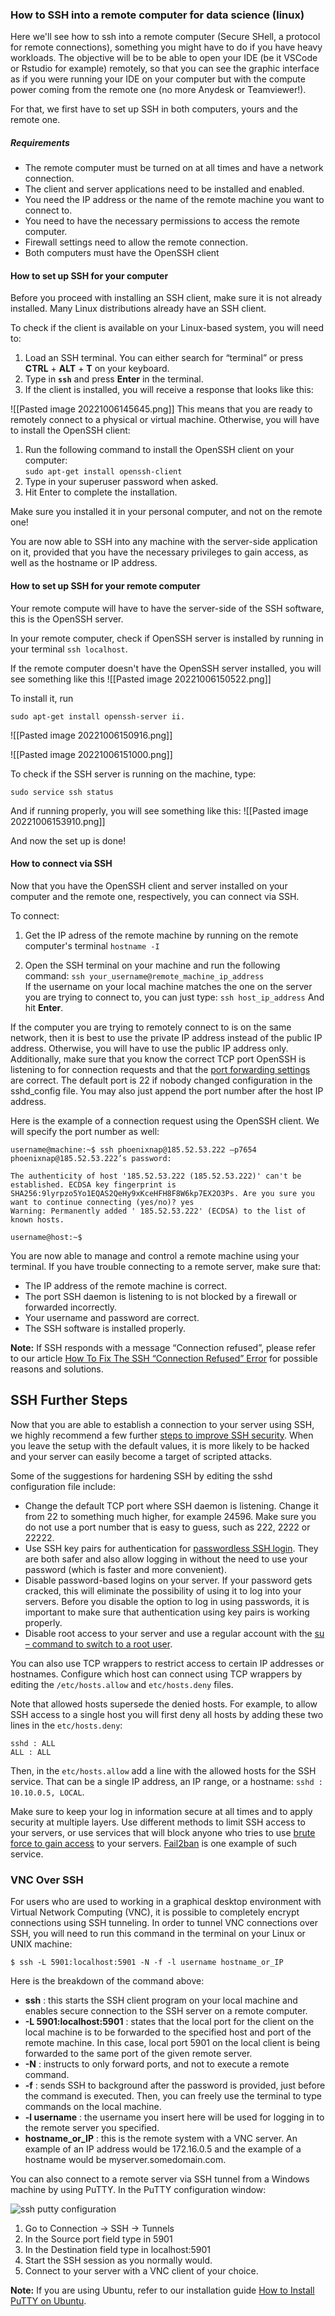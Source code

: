 ### How to SSH into a remote computer for data science (linux) 

Here we'll see how to ssh into a remote computer (Secure SHell, a protocol for remote connections), something you might have to do if you have heavy workloads. The objective will be to be able to open your IDE (be it VSCode or Rstudio for example) remotely, so that you can see the graphic interface as if you were running your IDE on your computer but with the compute power coming from the remote one (no more Anydesk or Teamviewer!). 

For that, we first have to set up SSH in both computers, yours and the remote one. 


##### Requirements
-   The remote computer must be turned on at all times and have a network connection.
-   The client and server applications need to be installed and enabled.
-   You need the IP address or the name of the remote machine you want to connect to. 
-   You need to have the necessary permissions to access the remote computer.
-   Firewall settings need to allow the remote connection.
- Both computers must have the OpenSSH client


#### How to set up SSH for your computer



Before you proceed with installing an SSH client, make sure it is not already installed. Many Linux distributions already have an SSH client.

To check if the client is available on your Linux-based system, you will need to:

1.  Load an SSH terminal. You can either search for “terminal” or press **CTRL** + **ALT** + **T** on your keyboard.
2.  Type in **`ssh`** and press **Enter** in the terminal.
3.  If the client is installed, you will receive a response that looks like this:

![[Pasted image 20221006145645.png]]
This means that you are ready to remotely connect to a physical or virtual machine. Otherwise, you will have to install the OpenSSH client:

1.  Run the following command to install the OpenSSH client on your computer:  
    `sudo apt-get install openssh-client`
2.  Type in your superuser password when asked.
3.  Hit Enter to complete the installation.

Make sure you installed it in your personal computer, and not on the remote one!

You are now able to SSH into any machine with the server-side application on it, provided that you have the necessary privileges to gain access, as well as the hostname or IP address.

#### How to set up SSH for your remote computer
Your remote compute will have to have the server-side of the SSH software, this is the OpenSSH server. 

In your remote computer, check if OpenSSH server is installed by running in your terminal `ssh localhost`.

If the remote computer doesn't have the OpenSSH server installed, you will see something like this
![[Pasted image 20221006150522.png]]

To install it, run 


```
sudo apt-get install openssh-server ii.
```

![[Pasted image 20221006150916.png]]


![[Pasted image 20221006151000.png]]

To check if the SSH server is running on the machine, type: 
```
sudo service ssh status
```

And if running properly, you will see something like this: 
![[Pasted image 20221006153910.png]]

And now the set up is done!


#### How to connect via SSH
Now that you have the OpenSSH client and server installed on your computer and the remote one, respectively, you can connect via SSH. 

To connect: 

1.  Get the IP adress of the remote machine by running on the remote computer's terminal `hostname -I`


2. Open the SSH terminal on your machine and run the following command: `ssh your_username@remote_machine_ip_address`        
    If the username on your local machine matches the one on the server you are trying to connect to, you can just type: `ssh host_ip_address` And hit **Enter**.


If the computer you are trying to remotely connect to is on the same network, then it is best to use the private IP address instead of the public IP address. Otherwise, you will have to use the public IP address only. Additionally, make sure that you know the correct TCP port OpenSSH is listening to for connection requests and that the [port forwarding settings](https://phoenixnap.com/kb/ssh-port-forwarding) are correct. The default port is 22 if nobody changed configuration in the sshd_config file. You may also just append the port number after the host IP address.

Here is the example of a connection request using the OpenSSH client. We will specify the port number as well:

```
username@machine:~$ ssh phoenixnap@185.52.53.222 –p7654 phoenixnap@185.52.53.222’s password:

The authenticity of host '185.52.53.222 (185.52.53.222)' can't be established. ECDSA key fingerprint is SHA256:9lyrpzo5Yo1EQAS2QeHy9xKceHFH8F8W6kp7EX2O3Ps. Are you sure you want to continue connecting (yes/no)? yes
Warning: Permanently added ' 185.52.53.222' (ECDSA) to the list of known hosts. 

username@host:~$
```

You are now able to manage and control a remote machine using your terminal. If you have trouble connecting to a remote server, make sure that:

-   The IP address of the remote machine is correct.
-   The port SSH daemon is listening to is not blocked by a firewall or forwarded incorrectly.
-   Your username and password are correct.
-   The SSH software is installed properly.

**Note:** If SSH responds with a message “Connection refused”, please refer to our article [How To Fix The SSH “Connection Refused” Error](https://phoenixnap.com/kb/ssh-connection-refused) for possible reasons and solutions.

## SSH Further Steps

Now that you are able to establish a connection to your server using SSH, we highly recommend a few further [steps to improve SSH security](https://phoenixnap.com/kb/linux-ssh-security). When you leave the setup with the default values, it is more likely to be hacked and your server can easily become a target of scripted attacks.

Some of the suggestions for hardening SSH by editing the sshd configuration file include:

-   Change the default TCP port where SSH daemon is listening. Change it from 22 to something much higher, for example 24596. Make sure you do not use a port number that is easy to guess, such as 222, 2222 or 22222.
-   Use SSH key pairs for authentication for [passwordless SSH login](https://phoenixnap.com/kb/setup-passwordless-ssh). They are both safer and also allow logging in without the need to use your password (which is faster and more convenient).
-   Disable password-based logins on your server. If your password gets cracked, this will eliminate the possibility of using it to log into your servers. Before you disable the option to log in using passwords, it is important to make sure that authentication using key pairs is working properly.
-   Disable root access to your server and use a regular account with the [su – command to switch to a root user](https://phoenixnap.com/kb/su-command-linux-examples).

You can also use TCP wrappers to restrict access to certain IP addresses or hostnames. Configure which host can connect using TCP wrappers by editing the `/etc/hosts.allow` and `etc/hosts.deny` files.

Note that allowed hosts supersede the denied hosts. For example, to allow SSH access to a single host you will first deny all hosts by adding these two lines in the `etc/hosts.deny`:

`sshd : ALL`  
`ALL : ALL`

Then, in the `etc/hosts.allow` add a line with the allowed hosts for the SSH service. That can be a single IP address, an IP range, or a hostname: `sshd : 10.10.0.5, LOCAL`.

Make sure to keep your log in information secure at all times and to apply security at multiple layers. Use different methods to limit SSH access to your servers, or use services that will block anyone who tries to use [brute force to gain access](https://phoenixnap.com/blog/brute-force-attack) to your servers. [Fail2ban](https://phoenixnap.com/kb/fail2ban) is one example of such service.

### VNC Over SSH

For users who are used to working in a graphical desktop environment with Virtual Network Computing (VNC), it is possible to completely encrypt connections using SSH tunneling. In order to tunnel VNC connections over SSH, you will need to run this command in the terminal on your Linux or UNIX machine:

```
$ ssh -L 5901:localhost:5901 -N -f -l username hostname_or_IP
```

Here is the breakdown of the command above:

-   **ssh** : this starts the SSH client program on your local machine and enables secure connection to the SSH server on a remote computer.
-   **-L 5901:localhost:5901** : states that the local port for the client on the local machine is to be forwarded to the specified host and port of the remote machine. In this case, local port 5901 on the local client is being forwarded to the same port of the given remote server.
-   **-N** : instructs to only forward ports, and not to execute a remote command.
-   **-f** : sends SSH to background after the password is provided, just before the command is executed. Then, you can freely use the terminal to type commands on the local machine.
-   **-l username** : the username you insert here will be used for logging in to the remote server you specified.
-   **hostname_or_IP** : this is the remote system with a VNC server. An example of an IP address would be 172.16.0.5 and the example of a hostname would be myserver.somedomain.com.

You can also connect to a remote server via SSH tunnel from a Windows machine by using PuTTY. In the PuTTY configuration window:

![ssh putty configuration](https://phoenixnap.com/kb/wp-content/uploads/2021/04/ssh-hrd-putty-configuration.png)

1.  Go to Connection -> SSH -> Tunnels
2.  In the Source port field type in 5901
3.  In the Destination field type in localhost:5901
4.  Start the SSH session as you normally would.
5.  Connect to your server with a VNC client of your choice.

**Note:** If you are using Ubuntu, refer to our installation guide [How to Install PuTTY on Ubuntu](https://phoenixnap.com/kb/how-to-install-putty-on-ubuntu).